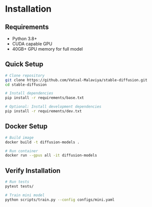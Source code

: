 # Installation

## Requirements

- Python 3.8+
- CUDA capable GPU
- 40GB+ GPU memory for full model

## Quick Setup

```bash
# Clone repository
git clone https://github.com/Vatsal-Malaviya/stable-diffusion.git
cd stable-diffusion

# Install dependencies
pip install -r requirements/base.txt

# Optional: Install development dependencies
pip install -r requirements/dev.txt
```

## Docker Setup

```bash
# Build image
docker build -t diffusion-models .

# Run container
docker run --gpus all -it diffusion-models
```

## Verify Installation

```bash
# Run tests
pytest tests/

# Train mini model
python scripts/train.py --config configs/mini.yaml
```
